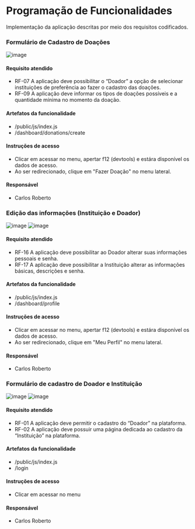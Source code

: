 # Programação de Funcionalidades

Implementação da aplicação descritas por meio dos requisitos codificados. 

### Formulário de Cadastro de Doações

![image](https://github.com/ICEI-PUC-Minas-PMV-ADS/pmv-ads-2023-2-e1-proj-web-t5-doe-facil/assets/27873036/7f00efec-9a31-4eb4-9ba6-a80ef9e29b45)

#### Requisito atendido

- RF-07	A aplicação deve possibilitar o “Doador” a opção de selecionar instituições de preferência ao fazer o cadastro das doações.
- RF-09	A aplicação deve informar os tipos de doações possíveis e a quantidade mínima no momento da doação.

#### Artefatos da funcionalidade
- /public/js/index.js
- /dashboard/donations/create

#### Instruções de acesso

- Clicar em acessar no menu, apertar f12 (devtools) e estára disponível os dados de acesso.
- Ao ser redirecionado, clique em "Fazer Doação" no menu lateral.

#### Responsável

- Carlos Roberto

### Edição das informações (Instituição e Doador)

![image](https://github.com/ICEI-PUC-Minas-PMV-ADS/pmv-ads-2023-2-e1-proj-web-t5-doe-facil/assets/27873036/e47855df-5ad0-4465-9c54-1290df11647e)
![image](https://github.com/ICEI-PUC-Minas-PMV-ADS/pmv-ads-2023-2-e1-proj-web-t5-doe-facil/assets/27873036/386e9223-0774-4ee2-b7cd-62480288f43a)

#### Requisito atendido

- RF-16	A aplicação deve possibilitar ao Doador alterar suas informações pessoais e senha.
- RF-17	A aplicação deve possibilitar a Instituição alterar as informações básicas, descrições e senha.

#### Artefatos da funcionalidade
- /public/js/index.js
- /dashboard/profile

#### Instruções de acesso

- Clicar em acessar no menu, apertar f12 (devtools) e estára disponível os dados de acesso.
- Ao ser redirecionado, clique em "Meu Perfil" no menu lateral.

#### Responsável

- Carlos Roberto

### Formulário de cadastro de Doador e Instituição
![image](https://github.com/ICEI-PUC-Minas-PMV-ADS/pmv-ads-2023-2-e1-proj-web-t5-doe-facil/assets/27873036/fe9cd485-df32-46b8-af31-dc6f339a84f6)
![image](https://github.com/ICEI-PUC-Minas-PMV-ADS/pmv-ads-2023-2-e1-proj-web-t5-doe-facil/assets/27873036/efe4bfd7-2a01-4cfe-a0e9-2b58dda6f587)

#### Requisito atendido

- RF-01	A aplicação deve permitir o cadastro do “Doador” na plataforma.
- RF-02	A aplicação deve possuir uma página dedicada ao cadastro da “Instituição” na plataforma.

#### Artefatos da funcionalidade
- /public/js/index.js
- /login

#### Instruções de acesso

- Clicar em acessar no menu

#### Responsável

- Carlos Roberto
